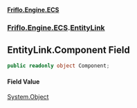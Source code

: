 #### [Friflo.Engine.ECS](index.md 'index')
### [Friflo.Engine.ECS](Friflo.Engine.ECS.md 'Friflo.Engine.ECS').[EntityLink](EntityLink.md 'Friflo.Engine.ECS.EntityLink')

## EntityLink.Component Field

```csharp
public readonly object Component;
```

#### Field Value
[System.Object](https://docs.microsoft.com/en-us/dotnet/api/System.Object 'System.Object')